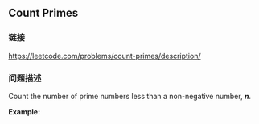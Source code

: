 ## Count Primes  
### 链接  
https://leetcode.com/problems/count-primes/description/  
### 问题描述
Count the number of prime numbers less than a non-negative number, ***n***.

**Example:**
